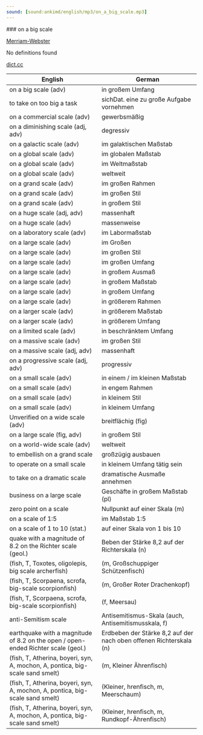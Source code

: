 ```yaml
---
sound: [sound:ankimd/english/mp3/on_a_big_scale.mp3]
---
```


\### on a big scale

[Merriam-Webster](https://www.merriam-webster.com/dictionary/on+a+big+scale)

No definitions found

[dict.cc](https://www.dict.cc/on+a+big+scale)

| English        | German       |
| -------------- | ------------ |
| on a big scale (adv) | in großem Umfang |
| to take on too big a task | sichDat. eine zu große Aufgabe vornehmen |
| on a commercial scale (adv) | gewerbsmäßig |
| on a diminishing scale (adj, adv) | degressiv |
| on a galactic scale (adv) | im galaktischen Maßstab |
| on a global scale (adv) | im globalen Maßstab |
| on a global scale (adv) | im Weltmaßstab |
| on a global scale (adv) | weltweit |
| on a grand scale (adv) | im großen Rahmen |
| on a grand scale (adv) | im großen Stil |
| on a grand scale (adv) | in großem Stil |
| on a huge scale (adj, adv) | massenhaft |
| on a huge scale (adv) | massenweise |
| on a laboratory scale (adv) | im Labormaßstab |
| on a large scale (adv) | im Großen |
| on a large scale (adv) | im großen Stil |
| on a large scale (adv) | im großen Umfang |
| on a large scale (adv) | in großem Ausmaß |
| on a large scale (adv) | in großem Maßstab |
| on a large scale (adv) | in großem Umfang |
| on a large scale (adv) | in größerem Rahmen |
| on a larger scale (adv) | in größerem Maßstab |
| on a larger scale (adv) | in größerem Umfang |
| on a limited scale (adv) | in beschränktem Umfang |
| on a massive scale (adv) | im großen Stil |
| on a massive scale (adj, adv) | massenhaft |
| on a progressive scale (adj, adv) | progressiv |
| on a small scale (adv) | in einem / im kleinen Maßstab |
| on a small scale (adv) | in engem Rahmen |
| on a small scale (adv) | in kleinem Stil |
| on a small scale (adv) | in kleinem Umfang |
| Unverified on a wide scale (adv) | breitflächig (fig) |
| on a large scale (fig, adv) | in großem Stil |
| on a world-wide scale (adv) | weltweit |
| to embellish on a grand scale | großzügig ausbauen |
| to operate on a small scale | in kleinem Umfang tätig sein |
| to take on a dramatic scale | dramatische Ausmaße annehmen |
| business on a large scale | Geschäfte in großem Maßstab (pl) |
| zero point on a scale | Nullpunkt auf einer Skala (m) |
| on a scale of 1:5 | im Maßstab 1:5 |
| on a scale of 1 to 10 (stat.) | auf einer Skala von 1 bis 10 |
| quake with a magnitude of 8.2 on the Richter scale (geol.) | Beben der Stärke 8,2 auf der Richterskala (n) |
|  (fish, T, Toxotes, oligolepis, big scale archerfish) |  (m, Großschuppiger Schützenfisch) |
|  (fish, T, Scorpaena, scrofa, big-scale scorpionfish) |  (m, Großer Roter Drachenkopf) |
|  (fish, T, Scorpaena, scrofa, big-scale scorpionfish) |  (f, Meersau) |
| anti-Semitism scale <A-S scale> | Antisemitismus-Skala <A-S-Skala> (auch, Antisemitismusskala, f) |
| earthquake with a magnitude of 8.2 on the open / open-ended Richter scale (geol.) | Erdbeben der Stärke 8,2 auf der nach oben offenen Richterskala (n) |
|  (fish, T, Atherina, boyeri, syn, A, mochon, A, pontica, big-scale sand smelt) |  (m, Kleiner Ährenfisch) |
|  (fish, T, Atherina, boyeri, syn, A, mochon, A, pontica, big-scale sand smelt) |  (Kleiner, hrenfisch, m, Meerschaum) |
|  (fish, T, Atherina, boyeri, syn, A, mochon, A, pontica, big-scale sand smelt) |  (Kleiner, hrenfisch, m, Rundkopf-Ährenfisch) |

